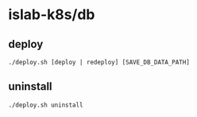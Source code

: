 # islab-k8s/db
## deploy
```shell
./deploy.sh [deploy | redeploy] [SAVE_DB_DATA_PATH]
```

## uninstall
```
./deploy.sh uninstall
```
